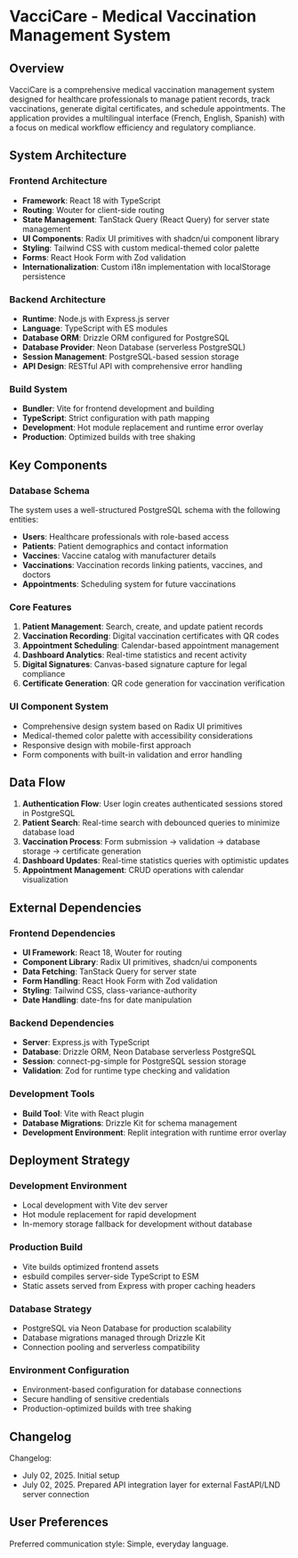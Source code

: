 # VacciCare - Medical Vaccination Management System

## Overview

VacciCare is a comprehensive medical vaccination management system designed for healthcare professionals to manage patient records, track vaccinations, generate digital certificates, and schedule appointments. The application provides a multilingual interface (French, English, Spanish) with a focus on medical workflow efficiency and regulatory compliance.

## System Architecture

### Frontend Architecture
- **Framework**: React 18 with TypeScript
- **Routing**: Wouter for client-side routing
- **State Management**: TanStack Query (React Query) for server state management
- **UI Components**: Radix UI primitives with shadcn/ui component library
- **Styling**: Tailwind CSS with custom medical-themed color palette
- **Forms**: React Hook Form with Zod validation
- **Internationalization**: Custom i18n implementation with localStorage persistence

### Backend Architecture
- **Runtime**: Node.js with Express.js server
- **Language**: TypeScript with ES modules
- **Database ORM**: Drizzle ORM configured for PostgreSQL
- **Database Provider**: Neon Database (serverless PostgreSQL)
- **Session Management**: PostgreSQL-based session storage
- **API Design**: RESTful API with comprehensive error handling

### Build System
- **Bundler**: Vite for frontend development and building
- **TypeScript**: Strict configuration with path mapping
- **Development**: Hot module replacement and runtime error overlay
- **Production**: Optimized builds with tree shaking

## Key Components

### Database Schema
The system uses a well-structured PostgreSQL schema with the following entities:
- **Users**: Healthcare professionals with role-based access
- **Patients**: Patient demographics and contact information
- **Vaccines**: Vaccine catalog with manufacturer details
- **Vaccinations**: Vaccination records linking patients, vaccines, and doctors
- **Appointments**: Scheduling system for future vaccinations

### Core Features
1. **Patient Management**: Search, create, and update patient records
2. **Vaccination Recording**: Digital vaccination certificates with QR codes
3. **Appointment Scheduling**: Calendar-based appointment management
4. **Dashboard Analytics**: Real-time statistics and recent activity
5. **Digital Signatures**: Canvas-based signature capture for legal compliance
6. **Certificate Generation**: QR code generation for vaccination verification

### UI Component System
- Comprehensive design system based on Radix UI primitives
- Medical-themed color palette with accessibility considerations
- Responsive design with mobile-first approach
- Form components with built-in validation and error handling

## Data Flow

1. **Authentication Flow**: User login creates authenticated sessions stored in PostgreSQL
2. **Patient Search**: Real-time search with debounced queries to minimize database load
3. **Vaccination Process**: Form submission → validation → database storage → certificate generation
4. **Dashboard Updates**: Real-time statistics queries with optimistic updates
5. **Appointment Management**: CRUD operations with calendar visualization

## External Dependencies

### Frontend Dependencies
- **UI Framework**: React 18, Wouter for routing
- **Component Library**: Radix UI primitives, shadcn/ui components
- **Data Fetching**: TanStack Query for server state
- **Form Handling**: React Hook Form with Zod validation
- **Styling**: Tailwind CSS, class-variance-authority
- **Date Handling**: date-fns for date manipulation

### Backend Dependencies
- **Server**: Express.js with TypeScript
- **Database**: Drizzle ORM, Neon Database serverless PostgreSQL
- **Session**: connect-pg-simple for PostgreSQL session storage
- **Validation**: Zod for runtime type checking and validation

### Development Tools
- **Build Tool**: Vite with React plugin
- **Database Migrations**: Drizzle Kit for schema management
- **Development Environment**: Replit integration with runtime error overlay

## Deployment Strategy

### Development Environment
- Local development with Vite dev server
- Hot module replacement for rapid development
- In-memory storage fallback for development without database

### Production Build
- Vite builds optimized frontend assets
- esbuild compiles server-side TypeScript to ESM
- Static assets served from Express with proper caching headers

### Database Strategy
- PostgreSQL via Neon Database for production scalability
- Database migrations managed through Drizzle Kit
- Connection pooling and serverless compatibility

### Environment Configuration
- Environment-based configuration for database connections
- Secure handling of sensitive credentials
- Production-optimized builds with tree shaking

## Changelog

Changelog:
- July 02, 2025. Initial setup
- July 02, 2025. Prepared API integration layer for external FastAPI/LND server connection

## User Preferences

Preferred communication style: Simple, everyday language.